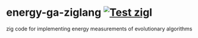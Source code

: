 # energy-ga-ziglang [![Test zig](https://github.com/JJ/energy-ga-ziglang/actions/workflows/zig.yml/badge.svg)](https://github.com/JJ/energy-ga-ziglang/actions/workflows/zig.ym)l

zig code for implementing energy measurements of evolutionary algorithms
